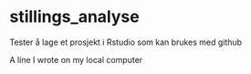# stillings_analyse
Tester å lage et prosjekt i Rstudio som kan brukes med github

A line I wrote on my local computer

